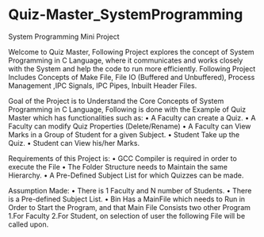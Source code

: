 # Quiz-Master_SystemProgramming

System Programming Mini Project

Welcome to Quiz Master, Following Project explores the concept of System Programming in C
Language, where it communicates and works closely with the System and help the code to run more
efficiently. Following Project Includes Concepts of Make File, File IO (Buffered and Unbuffered),
Process Management ,IPC Signals, IPC Pipes, Inbuilt Header Files.

Goal of the Project is to Understand the Core Concepts of System Programming in C Language,
Following is done with the Example of Quiz Master which has functionalities such as:
• A Faculty can create a Quiz.
• A Faculty can modify Quiz Properties (Delete/Rename)
• A Faculty can View Marks in a Group of Student for a given Subject.
• Student Take up the Quiz.
• Student can View his/her Marks.

Requirements of this Project is:
• GCC Compiler is required in order to execute the File
• The Folder Structure needs to Maintain the same Hierarchy.
• A Pre-Defined Subject List for which Quizzes can be made.

Assumption Made:
• There is 1 Faculty and N number of Students.
• There is a Pre-defined Subject List.
• Bin Has a MainFile which needs to Run in Order to Start the Program, and that Main File
Consists two other Program 1.For Faculty 2.For Student, on selection of user the following
File will be called upon.
